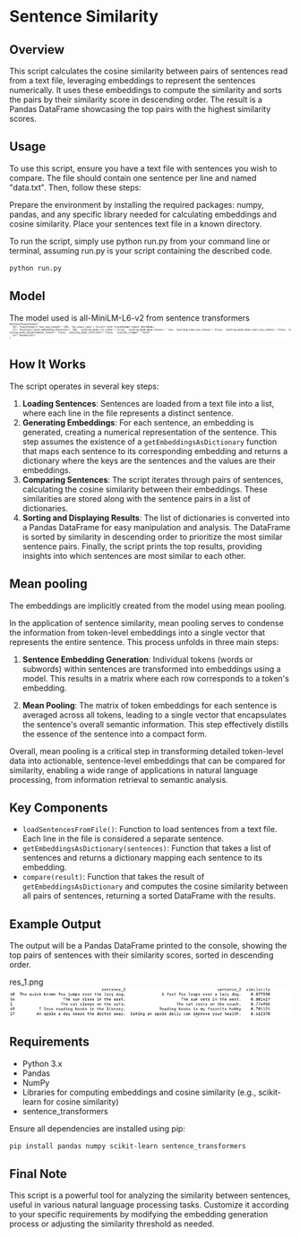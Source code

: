 # Sentence Similarity



## Overview

This script calculates the cosine similarity between pairs of sentences read from a text file, leveraging embeddings to represent the sentences numerically. It uses these embeddings to compute the similarity and sorts the pairs by their similarity score in descending order. The result is a Pandas DataFrame showcasing the top pairs with the highest similarity scores.


## Usage
To use this script, ensure you have a text file with sentences you wish to compare. The file should contain one sentence per line and named "data.txt". Then, follow these steps:

Prepare the environment by installing the required packages: numpy, pandas, and any specific library needed for calculating embeddings and cosine similarity.
Place your sentences text file in a known directory.

To run the script, simply use python run.py from your command line or terminal, assuming run.py is your script containing the described code.

```sh
python run.py
```

## Model
The model used is all-MiniLM-L6-v2 from sentence transformers
![Figure 1](figs/model_1.png "Model")


## How It Works

The script operates in several key steps:

1. **Loading Sentences**: Sentences are loaded from a text file into a list, where each line in the file represents a distinct sentence.
2. **Generating Embeddings**: For each sentence, an embedding is generated, creating a numerical representation of the sentence. This step assumes the existence of a `getEmbeddingsAsDictionary` function that maps each sentence to its corresponding embedding and returns a dictionary where the keys are the sentences and the values are their embeddings.
3. **Comparing Sentences**: The script iterates through pairs of sentences, calculating the cosine similarity between their embeddings. These similarities are stored along with the sentence pairs in a list of dictionaries.
4. **Sorting and Displaying Results**: The list of dictionaries is converted into a Pandas DataFrame for easy manipulation and analysis. The DataFrame is sorted by similarity in descending order to prioritize the most similar sentence pairs. Finally, the script prints the top results, providing insights into which sentences are most similar to each other.

## Mean pooling

The embeddings are implicitly created from the model using mean pooling.

In the application of sentence similarity, mean pooling serves to condense the information from token-level embeddings into a single vector that represents the entire sentence. This process unfolds in three main steps:

1. **Sentence Embedding Generation**: Individual tokens (words or subwords) within sentences are transformed into embeddings using a model. This results in a matrix where each row corresponds to a token's embedding.

2. **Mean Pooling**: The matrix of token embeddings for each sentence is averaged across all tokens, leading to a single vector that encapsulates the sentence's overall semantic information. This step effectively distills the essence of the sentence into a compact form.


Overall, mean pooling is a critical step in transforming detailed token-level data into actionable, sentence-level embeddings that can be compared for similarity, enabling a wide range of applications in natural language processing, from information retrieval to semantic analysis.

## Key Components

- `loadSentencesFromFile()`: Function to load sentences from a text file. Each line in the file is considered a separate sentence.
- `getEmbeddingsAsDictionary(sentences)`: Function that takes a list of sentences and returns a dictionary mapping each sentence to its embedding.
- `compare(result)`: Function that takes the result of `getEmbeddingsAsDictionary` and computes the cosine similarity between all pairs of sentences, returning a sorted DataFrame with the results.



## Example Output

The output will be a Pandas DataFrame printed to the console, showing the top pairs of sentences with their similarity scores, sorted in descending order.

res_1.png
![Figure 1](figs/res_1.png "Results")

## Requirements

- Python 3.x
- Pandas
- NumPy
- Libraries for computing embeddings and cosine similarity (e.g., scikit-learn for cosine similarity)
- sentence_transformers

Ensure all dependencies are installed using pip:

```sh
pip install pandas numpy scikit-learn sentence_transformers
```

## Final Note

This script is a powerful tool for analyzing the similarity between sentences, useful in various natural language processing tasks. Customize it according to your specific requirements by modifying the embedding generation process or adjusting the similarity threshold as needed.
